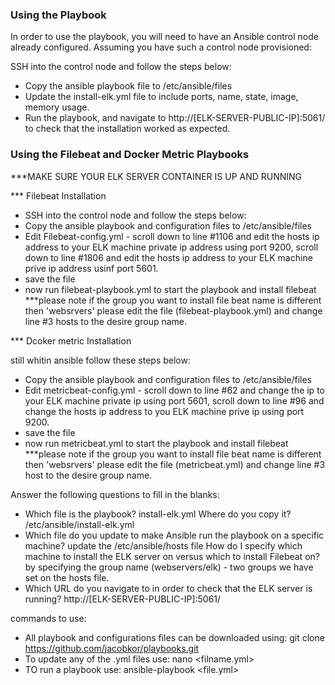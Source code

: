 ### Using the Playbook

In order to use the playbook, you will need to have an Ansible control node already configured. Assuming you have such a control node provisioned: 

SSH into the control node and follow the steps below:
- Copy the ansible playbook file to  /etc/ansible/files
- Update the install-elk.yml file to include ports, name, state, image, memory usage.
- Run the playbook, and navigate to http://[ELK-SERVER-PUBLIC-IP]:5061/ to check that the installation worked as expected.

### Using the Filebeat and Docker Metric Playbooks

***MAKE SURE YOUR ELK SERVER CONTAINER IS UP AND RUNNING

*** Filebeat Installation

- SSH into the control node and follow the steps below:
- Copy the ansible playbook and configuration files to  /etc/ansible/files
- Edit Filebeat-config.yml - scroll down to line #1106 and edit the hosts ip address to your ELK machine private ip address using port 9200, scroll down to line #1806 and edit the hosts ip address to your ELK machine prive ip address usinf port 5601. 
- save the file
- now run filebeat-playbook.yml to start the playbook and install filebeat 
***please note if the group you want to install file beat name is different then 'websrvers' please edit the file (filebeat-playbook.yml) and change line #3 hosts to the desire group name.

*** Dcoker metric Installation

still whitin ansible follow these steps below: 
- Copy the ansible playbook and configuration files to  /etc/ansible/files
- Edit metricbeat-config.yml - scroll down to line #62 and change the ip to your ELK machine private ip using port 5601, scroll down to line #96 and   change the hosts ip address to you ELK machine prive ip using port 9200.
- save the file 
- now run metricbeat.yml to start the playbook and install filebeat 
***please note if the group you want to install file beat name is different then 'websrvers' please edit the file (metricbeat.yml) and change line #3 host to the desire group name.

Answer the following questions to fill in the blanks:
-  Which file is the playbook? install-elk.yml  Where do you copy it? /etc/ansible/install-elk.yml
-  Which file do you update to make Ansible run the playbook on a specific machine? update the /etc/ansible/hosts file  How do I specify which machine   to install the ELK server on versus which to install Filebeat on? by specifying the group name (webservers/elk) - two groups we have set on the     hosts file. 
- Which URL do you navigate to in order to check that the ELK server is running? http://[ELK-SERVER-PUBLIC-IP]:5061/

commands to use:
 
 - All playbook and configurations files  can be downloaded using:   git clone https://github.com/jacobkor/playbooks.git
 - To update any of the .yml files use: nano <filname.yml> 
 - TO run a playbook use: ansible-playbook <file.yml>
